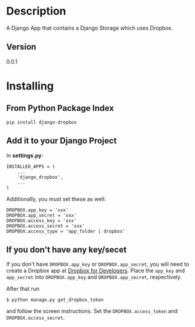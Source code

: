 # Description

A Django App that contains a Django Storage which uses Dropbox.

## Version
0.0.1

# Installing

## From Python Package Index

`pip install django-dropbox`

## Add it to your Django Project

In __settings.py__:

    INSTALLED_APPS = (
        ...
        'django_dropbox',
        ...
    )

Additionally, you must set these as well:

    DROPBOX.app_key = 'xxx'
    DROPBOX.app_secret = 'xxx'
    DROPBOX.access_key = 'xxx'
    DROPBOX.access_secret = 'xxx'
    DROPBOX.access_type = 'app_folder | dropbox'
    
## If you don't have any key/secet

If you don't have `DROPBOX.app_key` or `DROPBOX.app_secret`,
you will need to create a Dropbox app at [Dropbox for Developers](https://www.dropbox.com/developers).
Place the `app_key` and `app_secret` into `DROPBOX.app_key` and `DROPBOX.app_secret`, respectively.

After that run

    $ python manage.py get_dropbox_token

and follow the screen instructions.  Set the `DROPBOX.access_token` and `DROPBOX.access_secret`.
